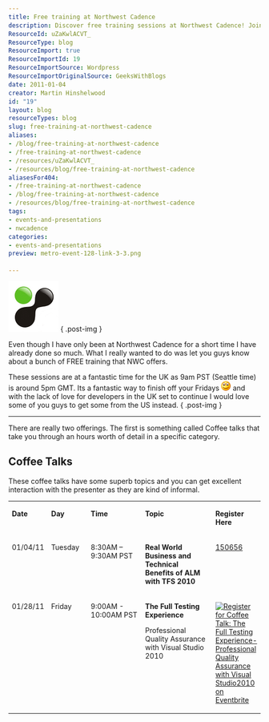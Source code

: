 ```yaml
---
title: Free training at Northwest Cadence
description: Discover free training sessions at Northwest Cadence! Join engaging Coffee Talks to enhance your skills in ALM and Quality Assurance. Don't miss out!
ResourceId: uZaKwlACVT_
ResourceType: blog
ResourceImport: true
ResourceImportId: 19
ResourceImportSource: Wordpress
ResourceImportOriginalSource: GeeksWithBlogs
date: 2011-01-04
creator: Martin Hinshelwood
id: "19"
layout: blog
resourceTypes: blog
slug: free-training-at-northwest-cadence
aliases:
- /blog/free-training-at-northwest-cadence
- /free-training-at-northwest-cadence
- /resources/uZaKwlACVT_
- /resources/blog/free-training-at-northwest-cadence
aliasesFor404:
- /free-training-at-northwest-cadence
- /blog/free-training-at-northwest-cadence
- /resources/blog/free-training-at-northwest-cadence
tags:
- events-and-presentations
- nwcadence
categories:
- events-and-presentations
preview: metro-event-128-link-3-3.png

---
```

**[![NWCadence-Logo](images/d8a99e5b9476_9304-NWCadence-Logo_thumb-1-1.png)](http://blog.hinshelwood.com/files/2011/05/GWB-Windows-Live-Writer-d8a99e5b9476_9304-NWCadence-Logo_2.png)**
{ .post-img }

Even though I have only been at Northwest Cadence for a short time I have already done so much. What I really wanted to do was let you guys know about a bunch of FREE training that NWC offers.

These sessions are at a fantastic time for the UK as 9am PST (Seattle time) is around 5pm GMT. Its a fantastic way to finish off your Fridays ![Smile](images/d8a99e5b9476_9304-wlEmoticon-smile_2-2-2.png) and with the lack of love for developers in the UK set to continue I would love some of you guys to get some from the US instead.
{ .post-img }

---

There are really two offerings. The first is something called Coffee talks that take you through an hours worth of detail in a specific category.

## Coffee Talks

These coffee talks have some superb topics and you can get excellent interaction with the presenter as they are kind of informal.

<table border="0" cellspacing="0" cellpadding="0"><tbody><tr><td valign="top"><p><b>Date</b></p></td><td valign="top"><p><b>Day</b></p></td><td valign="top"><p><b>Time</b></p></td><td valign="top"><p><b>Topic</b></p></td><td valign="top"><p><b>Register Here</b></p></td></tr><tr><td valign="top"><p>01/04/11</p></td><td valign="top"><p>Tuesday</p></td><td valign="top"><p>8:30AM – 9:30AM PST</p></td><td valign="top"><p><b>Real World Business and Technical Benefits of ALM with TFS 2010</b></p></td><td valign="top"><p><a href="http://www.clicktoattend.com/invitation.aspx?code=150656">150656</a></p></td></tr><tr><td valign="top"><p>01/28/11</p></td><td valign="top" width="101"><p>Friday</p></td><td valign="top" width="223"><p>9:00AM - 10:00AM PST</p></td><td valign="top" width="305"><p><b>The Full Testing Experience</b></p><p>Professional Quality Assurance with Visual Studio 2010</p></td><td valign="top" width="77"><p><a href="http://coffeetalktest.eventbrite.com?ref=ebtn" target="_blank"><img border="0" alt="Register for Coffee Talk: The Full Testing Experience- Professional Quality Assurance with Visual Studio2010 on Eventbrite" src="images/GWB-Windows-Live-Writer-d8a99e5b9476_9304-clip_image001_3.jpg" width="800" height="406"></a></p></td></tr></tbody></table>
